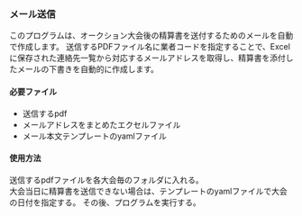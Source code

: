 ### メール送信
このプログラムは、オークション大会後の精算書を送付するためのメールを自動で作成します。
送信するPDFファイル名に業者コードを指定することで、Excelに保存された連絡先一覧から対応するメールアドレスを取得し、精算書を添付したメールの下書きを自動的に作成します。

#### 必要ファイル
- 送信するpdf
- メールアドレスをまとめたエクセルファイル
- メール本文テンプレートのyamlファイル

#### 使用方法 
送信するpdfファイルを各大会毎のフォルダに入れる。  
大会当日に精算書を送信できない場合は、テンプレートのyamlファイルで大会の日付を指定する。
その後、プログラムを実行する。
